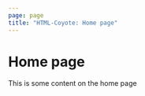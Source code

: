 ```yaml
---
page: page
title: "HTML-Coyote: Home page"
---
```


# Home page
This is some content on the home page